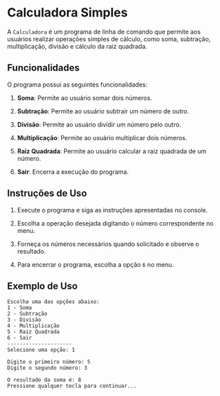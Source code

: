 # Calculadora Simples

A `Calculadora` é um programa de linha de comando que permite aos usuários realizar operações simples de cálculo, como soma, subtração, multiplicação, divisão e cálculo da raiz quadrada.

## Funcionalidades

O programa possui as seguintes funcionalidades:

1. **Soma**: Permite ao usuário somar dois números.

2. **Subtração**: Permite ao usuário subtrair um número de outro.

3. **Divisão**: Permite ao usuário dividir um número pelo outro.

4. **Multiplicação**: Permite ao usuário multiplicar dois números.

5. **Raiz Quadrada**: Permite ao usuário calcular a raiz quadrada de um número.

6. **Sair**: Encerra a execução do programa.

## Instruções de Uso

1. Execute o programa e siga as instruções apresentadas no console.

2. Escolha a operação desejada digitando o número correspondente no menu.

3. Forneça os números necessários quando solicitado e observe o resultado.

4. Para encerrar o programa, escolha a opção `6` no menu.

## Exemplo de Uso

```plaintext
Escolha uma das opções abaixo:
1 - Soma
2 - Subtração
3 - Divisão
4 - Multiplicação
5 - Raiz Quadrada
6 - Sair
---------------------
Selecione uma opção: 1

Digite o primeiro número: 5
Digite o segundo número: 3

O resultado da soma é: 8
Pressione qualquer tecla para continuar...
